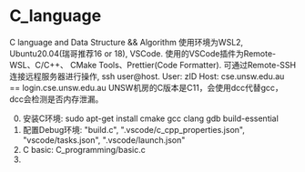 # C_language
C language and Data Structure &amp;&amp; Algorithm
使用环境为WSL2, Ubuntu20.04(瑞哥推荐16 or 18), VSCode.
使用的VSCode插件为Remote-WSL、C/C++、 CMake Tools、Prettier(Code Formatter).
可通过Remote-SSH连接远程服务器进行操作, ssh user@host.
User: zID
Host: cse.unsw.edu.au == login.cse.unsw.edu.au
UNSW机房的C版本是C11，会使用dcc代替gcc，dcc会检测是否内存泄漏。

0. 安装C环境: sudo apt-get install cmake gcc clang gdb build-essential
1. 配置Debug环境: "build.c", ".vscode/c_cpp_properties.json", "vscode/tasks.json", ".vscode/launch.json"
2. C basic: C_programming/basic.c
3. 